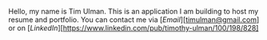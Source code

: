 Hello, my name is Tim Ulman.  This is an application I am building to host my resume and portfolio.
You can contact me via [*Email*][timulman@gmail.com] or on [*LinkedIn*][https://www.linkedin.com/pub/timothy-ulman/100/198/828]